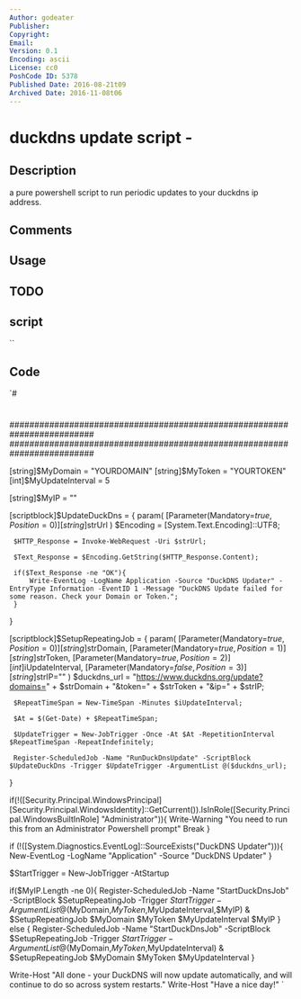 ```yaml
---
Author: godeater
Publisher: 
Copyright: 
Email: 
Version: 0.1
Encoding: ascii
License: cc0
PoshCode ID: 5378
Published Date: 2016-08-21t09
Archived Date: 2016-11-08t06
---
```


# duckdns update script - 

## Description

a pure powershell script to run periodic updates to your duckdns ip address.

## Comments



## Usage



## TODO



## script

``

## Code

`#
 #
 #########################################################################
 #########################################################################
 
 [string]$MyDomain       = "YOURDOMAIN"
 [string]$MyToken        = "YOURTOKEN"
 [int]$MyUpdateInterval  = 5
 
 [string]$MyIP     = ""
 
 
 [scriptblock]$UpdateDuckDns = {
     param(
         [Parameter(Mandatory=$true,Position=0)]
         [string]$strUrl
     )
     $Encoding = [System.Text.Encoding]::UTF8;
 
     $HTTP_Response = Invoke-WebRequest -Uri $strUrl;
 
     $Text_Response = $Encoding.GetString($HTTP_Response.Content);
 
     if($Text_Response -ne "OK"){
         Write-EventLog -LogName Application -Source "DuckDNS Updater" -EntryType Information -EventID 1 -Message "DuckDNS Update failed for some reason. Check your Domain or Token.";
     }
 }
 
 [scriptblock]$SetupRepeatingJob = {
     param(
         [Parameter(Mandatory=$true,Position=0)]
         [string]$strDomain,
         [Parameter(Mandatory=$true,Position=1)]
         [string]$strToken,
         [Parameter(Mandatory=$true,Position=2)]
         [int]$iUpdateInterval,
         [Parameter(Mandatory=$false,Position=3)]
         [string]$strIP=""
     )
     $duckdns_url = "https://www.duckdns.org/update?domains=" + $strDomain + "&token=" + $strToken + "&ip=" + $strIP;
 
     $RepeatTimeSpan = New-TimeSpan -Minutes $iUpdateInterval;
 
     $At = $(Get-Date) + $RepeatTimeSpan;
 
     $UpdateTrigger = New-JobTrigger -Once -At $At -RepetitionInterval $RepeatTimeSpan -RepeatIndefinitely;
 
     Register-ScheduledJob -Name "RunDuckDnsUpdate" -ScriptBlock $UpdateDuckDns -Trigger $UpdateTrigger -ArgumentList @($duckdns_url);
 }
 
 if(!([Security.Principal.WindowsPrincipal] [Security.Principal.WindowsIdentity]::GetCurrent()).IsInRole([Security.Principal.WindowsBuiltInRole] "Administrator")){
     Write-Warning "You need to run this from an Administrator Powershell prompt"
     Break
 }
 
 if (!([System.Diagnostics.EventLog]::SourceExists("DuckDNS Updater"))){
     New-EventLog  -LogName "Application" -Source "DuckDNS Updater"
 }
 
 $StartTrigger = New-JobTrigger -AtStartup
 
 if($MyIP.Length -ne 0){
     Register-ScheduledJob -Name "StartDuckDnsJob" -ScriptBlock $SetupRepeatingJob -Trigger $StartTrigger -ArgumentList @($MyDomain,$MyToken,$MyUpdateInterval,$MyIP)
     & $SetupRepeatingJob $MyDomain $MyToken $MyUpdateInterval $MyIP
 } else {
     Register-ScheduledJob -Name "StartDuckDnsJob" -ScriptBlock $SetupRepeatingJob -Trigger $StartTrigger -ArgumentList @($MyDomain,$MyToken,$MyUpdateInterval)
     & $SetupRepeatingJob $MyDomain $MyToken $MyUpdateInterval
 }
 
 Write-Host "All done - your DuckDNS will now update automatically, and will continue to do so across system restarts."
 Write-Host "Have a nice day!"
`

